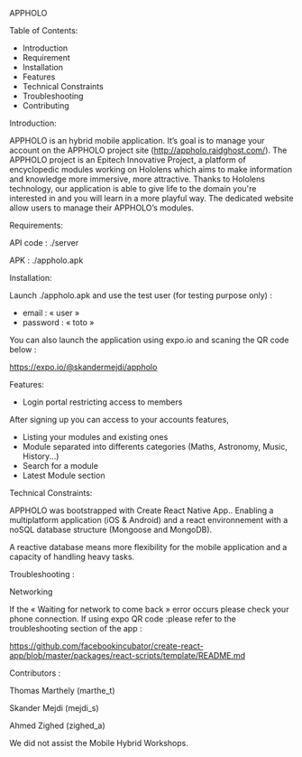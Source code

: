 
APPHOLO

Table of Contents:

- Introduction
- Requirement
- Installation
- Features
- Technical Constraints
- Troubleshooting
- Contributing


Introduction:

APPHOLO is an hybrid mobile application. It’s goal is to manage your account on the APPHOLO project site (http://appholo.raidghost.com/). 
The APPHOLO project is an Epitech Innovative Project, a platform of encyclopedic modules working on Hololens which aims to make information and knowledge more immersive, more attractive. Thanks to Hololens technology, our application is able to give life to the domain you're interested in and you will learn in a more playful way.
The dedicated website allow users to manage their APPHOLO’s modules.

Requirements:

API code :  ./server

APK : ./appholo.apk

Installation:

Launch ./appholo.apk and use the test user (for testing purpose only) : 

- email : « user »
- password : « toto »

You can also launch the application using expo.io and scaning the QR code below :

https://expo.io/@skandermejdi/appholo

Features:

- Login portal restricting access to members

After signing up you can access to your accounts features, 

- Listing your modules and existing ones 
- Module separated into differents categories (Maths, Astronomy, Music, History...)
- Search for a module
- Latest Module section


Technical Constraints:

APPHOLO was bootstrapped with Create React Native App.. 
Enabling a multiplatform application (iOS & Android) and a react environnement with a noSQL database structure (Mongoose and MongoDB).

A reactive database means more flexibility for the mobile application and a capacity of handling heavy tasks.

Troubleshooting :

Networking

If the « Waiting for network to come back » error occurs please check your phone connection.
If using expo QR code :please refer to the troubleshooting section of the app : 

https://github.com/facebookincubator/create-react-app/blob/master/packages/react-scripts/template/README.md

Contributors :

Thomas Marthely (marthe_t)

Skander Mejdi (mejdi_s)

Ahmed Zighed (zighed_a)

We did not assist the Mobile Hybrid Workshops.


